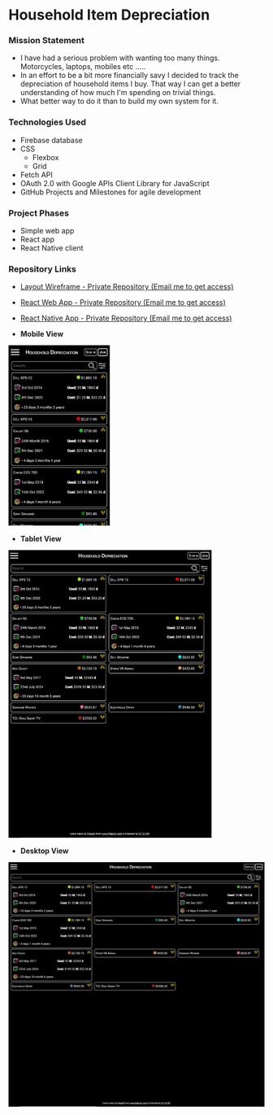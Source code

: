 # Household Item Depreciation 

### Mission Statement
* I have had a serious problem with wanting too many things. Motorcycles, laptops, mobiles etc .....
* In an effort to be a bit more financially savy I decided to track the depreciation of household items I buy. That way I can get a better understanding of how much I'm spending on trivial things. 
* What better way to do it than to build my own system for it.

### Technologies Used

* Firebase database 
* CSS
  * Flexbox
  * Grid
* Fetch API
* OAuth 2.0 with Google APIs Client Library for JavaScript
* GitHub Projects and Milestones for agile development

### Project Phases

* Simple web app
* React app
* React Native client

### Repository Links

* [Layout Wireframe - Private Repository (Email me to get access)](https://github.com/kumudug/household_depreciation_layout_wireframe)
* [React Web App - Private Repository (Email me to get access)](https://github.com/kumudug/household_depreciation_react_web_app)
* [React Native App - Private Repository (Email me to get access)](https://github.com/kumudug/household_depreciation_react_native_app)


* __Mobile View__

<img src="Responsive_Mobile.jpg" alt="Mobile View" width="200"/>

* __Tablet View__

<img src="Responsive_Tablet.jpg" alt="Tablet View" width="400"/>

* __Desktop View__

<img src="Responsive_Desktop.jpg" alt="Desktop View" width="600"/>
  

